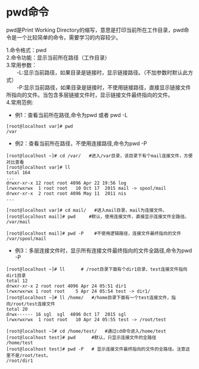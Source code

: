 # pwd命令<br>

pwd是Print Working Directory的缩写，意思是打印当前所在工作目录，pwd命令是一个比较简单的命令，需要学习的内容较少。   

1.命令格式：pwd   
2.命令功能：显示当前所在路径（工作目录）   
3.常用参数：   
　　-L:显示当前路径，如果目录是链接时，显示链接路径。（不加参数时默认此方式）    
　　-P:显示当前路径，如果目录是链接时，不使用链接路径，直接显示链接文件所指向的文件。当包含多层链接文件时，显示链接文件最终指向的文件。     
4.常用范例:   
* 例1：查看当前所在路径,命令为pwd 或者 pwd -L
```
[root@localhost var]# pwd
/var
```
* 例2：查看当前所在路径，不使用连接路径,命令为pwd -P
```
[root@localhost ~]# cd /var/   #进入/var目录，该目录下有个mail连接文件，方便对比查看
[root@localhost var]# ll
total 164
...
drwxr-xr-x 12 root root 4096 Apr 22 19:56 log
lrwxrwxrwx  1 root root   10 Oct 17  2015 mail -> spool/mail
drwxr-xr-x  2 root root 4096 May 11  2011 nis
...

[root@localhost var]# cd mail/   #进入mail目录，mail为连接文件。
[root@localhost mail]# pwd     #默认，使用连接文件，直接显示连接文件全路径。
/var/mail

[root@localhost mail]# pwd -P    #不使用逻辑路径，连接文件最终指向的文件
/var/spool/mail
```
* 例3：多层连接文件时，显示所有连接文件最终指向的文件全路径,命令为pwd -P
```
[root@localhost ~]# ll      # /root目录下面有个dir1目录，test连接文件指向dir1目录
total 12
drwxr-xr-x 2 root root 4096 Apr 24 05:51 dir1
lrwxrwxrwx 1 root root    5 Apr 24 05:54 test -> dir1/
[root@localhost ~]# ll /home/   #/home目录下面有一个test连接文件，指向/root/test连接文件 
total 20
drwx------ 16 sgl  sgl  4096 Oct 17  2015 sgl
lrwxrwxrwx  1 root root   10 Apr 24 05:55 test -> /root/test

[root@localhost ~]# cd /home/test/   #通过cd命令进入/home/test
[root@localhost test]# pwd      #默认，只显示连接文件的全路径
/home/test
[root@localhost test]# pwd -P   # 显示连接文件最终指向的文件的全路径。注意这里不是/root/test。
/root/dir1
```
